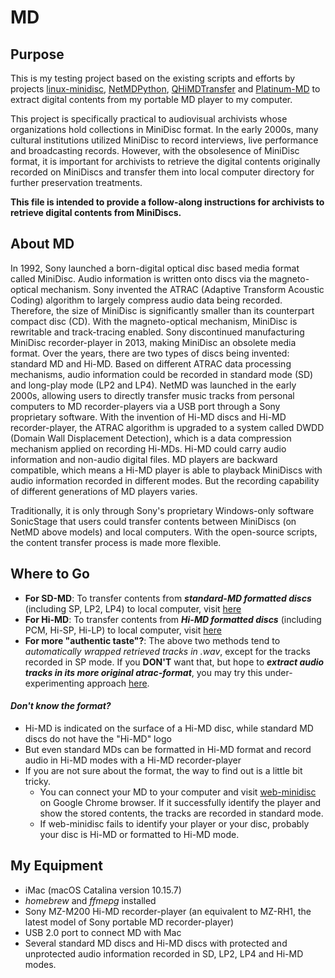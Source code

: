 # MD

## Purpose ##
This is my testing project based on the existing scripts and efforts by projects [linux-minidisc](https://github.com/glaubitz/linux-minidisc), [NetMDPython](https://wiki.physik.fu-berlin.de/linux-minidisc/doku.php?id=netmdpython#getting_the_code), [QHiMDTransfer](https://wiki.physik.fu-berlin.de/linux-minidisc/doku.php?id=qhimdtransfer) and [Platinum-MD](https://github.com/gavinbenda/platinum-md.git) to extract digital contents from my portable MD player to my computer. 

This project is specifically practical to audiovisual archivists whose organizations hold collections in MiniDisc format. In the early 2000s, many cultural institutions utilized MiniDisc to record interviews, live performance and broadcasting records. However, with the obsolesence of MiniDisc format, it is important for archivists to retrieve the digital contents originally recorded on MiniDiscs and transfer them into local computer directory for further preservation treatments. 

**This file is intended to provide a follow-along instructions for archivists to retrieve digital contents from MiniDiscs.**

## About MD ##
In 1992, Sony launched a born-digital optical disc based media format called MiniDisc. Audio information is written onto discs via the magneto-optical mechanism. Sony invented the ATRAC (Adaptive Transform Acoustic Coding) algorithm to largely compress audio data being recorded. Therefore, the size of MiniDisc is significantly smaller than its counterpart compact disc (CD). With the magneto-optical mechanism, MiniDisc is rewritable and track-tracing enabled. Sony discontinued manufacturing MiniDisc recorder-player in 2013, making MiniDisc an obsolete media format. Over the years, there are two types of discs being invented: standard MD and Hi-MD. Based on different ATRAC data processing mechanisms, audio information could be recorded in standard mode (SD) and long-play mode (LP2 and LP4). NetMD was launched in the early 2000s, allowing users to directly transfer music tracks from personal computers to MD recorder-players via a USB port through a Sony proprietary software. With the invention of Hi-MD discs and Hi-MD recorder-player, the ATRAC algorithm is upgraded to a system called DWDD (Domain Wall Displacement Detection), which is a data compression mechanism applied on recording Hi-MDs. Hi-MD could carry audio information and non-audio digital files. 
MD players are backward compatible, which means a Hi-MD player is able to playback MiniDiscs with audio information recorded in different modes. But the recording capability of different generations of MD players varies. 

Traditionally, it is only through Sony's proprietary Windows-only software SonicStage that users could transfer contents between MiniDiscs (on NetMD above models) and local computers. With the open-source scripts, the content transfer process is made more flexible.


## Where to Go ##
* **For SD-MD**: To transfer contents from ***standard-MD formatted discs*** (including SP, LP2, LP4) to local computer, visit [here](Standard-MD.md)
* **For Hi-MD**: To transfer contents from ***Hi-MD formatted discs*** (including PCM, Hi-SP, Hi-LP) to local computer, visit [here](Hi-MD.md)
* **For more "authentic taste"?**: The above two methods tend to *automatically wrapped retrieved tracks in .wav*, except for the tracks recorded in SP mode. If you **DON'T** want that, but hope to ***extract audio tracks in its more original atrac-format***, you may try this under-experimenting approach [here](Experimenting_with_Platinum-MD.md).

#### *Don't know the format?* ####
* Hi-MD is indicated on the surface of a Hi-MD disc, while standard MD discs do not have the "Hi-MD" logo
* But even standard MDs can be formatted in Hi-MD format and record audio in Hi-MD modes with a Hi-MD recorder-player
* If you are not sure about the format, the way to find out is a little bit tricky. 
  * You can connect your MD to your computer and visit [web-minidisc](https://stefano.brilli.me/webminidisc/) on Google Chrome browser. If it successfully identify the player and show the stored contents, the tracks are recorded in standard mode.
  * If web-minidisc fails to identify your player or your disc, probably your disc is Hi-MD or formatted to Hi-MD mode.

## My Equipment ##
* iMac (macOS Catalina version 10.15.7) 
* *homebrew* and *ffmepg* installed
* Sony MZ-M200 Hi-MD recorder-player (an equivalent to MZ-RH1, the latest model of Sony portable MD recorder-player)
* USB 2.0 port to connect MD with Mac
* Several standard MD discs and Hi-MD discs with protected and unprotected audio information recorded in SD, LP2, LP4 and Hi-MD modes.

